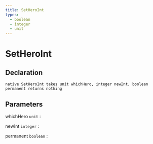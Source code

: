 ```yaml
---
title: SetHeroInt
types:
  - boolean
  - integer
  - unit
---
```


# SetHeroInt

## Declaration

```jass
native SetHeroInt takes unit whichHero, integer newInt, boolean permanent returns nothing
```

## Parameters
whichHero `unit`
: 

newInt `integer`
: 

permanent `boolean`
: 
